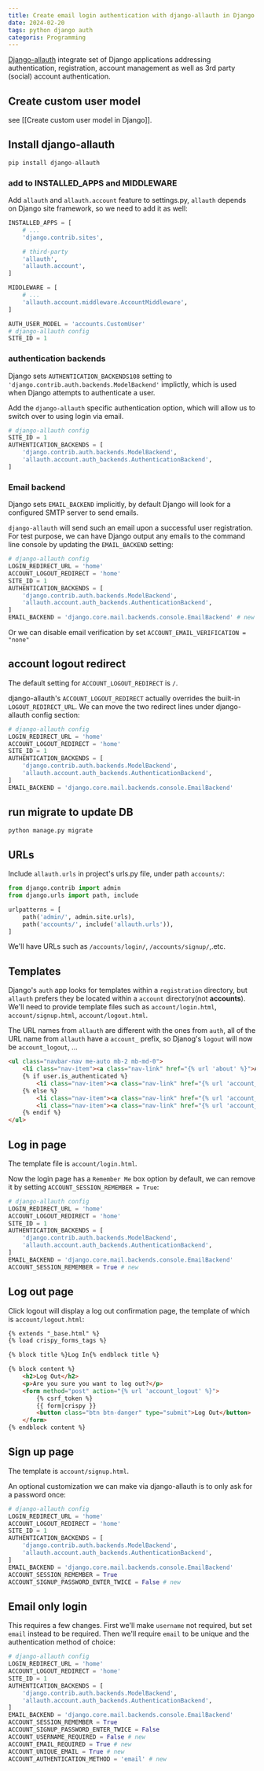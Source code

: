 ```yaml
---
title: Create email login authentication with django-allauth in Django
date: 2024-02-20
tags: python django auth
categoris: Programming
---
```


[Django-allauth](https://docs.allauth.org/en/latest/) integrate set of Django applications addressing authentication, registration, account management as well as 3rd party (social) account authentication.

## Create custom user model

see [[Create custom user model in Django]].

## Install django-allauth

```python
pip install django-allauth
```

### add to INSTALLED_APPS and MIDDLEWARE

Add `allauth` and `allauth.account` feature to settings.py, `allauth` depends on Django site framework, so we need to add it as well:

```python
INSTALLED_APPS = [
	# ...
    'django.contrib.sites',

    # third-party
    'allauth',
    'allauth.account',
]

MIDDLEWARE = [
	# ...
    'allauth.account.middleware.AccountMiddleware',
]

AUTH_USER_MODEL = 'accounts.CustomUser'
# django-allauth config
SITE_ID = 1
```

### authentication backends

Django sets  `AUTHENTICATION_BACKENDS108` setting to `'django.contrib.auth.backends.ModelBackend'` implictly, which is used when Django attempts to authenticate a user.

Add the `django-allauth` specific authentication option, which will allow us to switch over to using login via email.

```python
# django-allauth config
SITE_ID = 1
AUTHENTICATION_BACKENDS = [
    'django.contrib.auth.backends.ModelBackend',
    'allauth.account.auth_backends.AuthenticationBackend',
]
```

### Email backend

Django sets `EMAIL_BACKEND` implicitly, by default Django will look for a configured SMTP server to send emails.

`django-allauth` will send such an email upon a successful user registration. For test purpose, we can have Django output any emails to the command line console by updating the `EMAIL_BACKEND` setting:

```python
# django-allauth config
LOGIN_REDIRECT_URL = 'home'
ACCOUNT_LOGOUT_REDIRECT = 'home'
SITE_ID = 1
AUTHENTICATION_BACKENDS = [
    'django.contrib.auth.backends.ModelBackend',
    'allauth.account.auth_backends.AuthenticationBackend',
]
EMAIL_BACKEND = 'django.core.mail.backends.console.EmailBackend' # new
```

Or we can disable email verification by set `ACCOUNT_EMAIL_VERIFICATION = "none"`

## account logout redirect

The default setting for `ACCOUNT_LOGOUT_REDIRECT` is `/`.

django-allauth's `ACCOUNT_LOGOUT_REDIRECT` actually overrides the built-in `LOGOUT_REDIRECT_URL`. We can move the two redirect lines under django-allauth config section:

```python
# django-allauth config
LOGIN_REDIRECT_URL = 'home'
ACCOUNT_LOGOUT_REDIRECT = 'home'
SITE_ID = 1
AUTHENTICATION_BACKENDS = [
    'django.contrib.auth.backends.ModelBackend',
    'allauth.account.auth_backends.AuthenticationBackend',
]
EMAIL_BACKEND = 'django.core.mail.backends.console.EmailBackend'
```

## run migrate to update DB

```python
python manage.py migrate
```

## URLs

Include `allauth.urls` in project's urls.py file, under path `accounts/`:

```python
from django.contrib import admin
from django.urls import path, include

urlpatterns = [
    path('admin/', admin.site.urls),
    path('accounts/', include('allauth.urls')),
]
```

We'll have URLs such as `/accounts/login/`, `/accounts/signup/`,.etc.

## Templates

Django's `auth` app looks for templates within a `registration` directory, but `allauth` prefers they be located within a `account` directory(not **accounts**). We'll need to provide template files such as `account/login.html`, `account/signup.html`, `account/logout.html`.

The URL names from `allauth` are different with the ones from `auth`, all of the URL name from `allauth` have a `account_` prefix, so Djanog's `logout` will now be `account_logout`, ...

<!-- {% raw %} -->
```html
<ul class="navbar-nav me-auto mb-2 mb-md-0">
	<li class="nav-item"><a class="nav-link" href="{% url 'about' %}">About</a></li>
	{% if user.is_authenticated %}
		<li class="nav-item"><a class="nav-link" href="{% url 'account_logout' %}">Log Out</a></li>
	{% else %}
		<li class="nav-item"><a class="nav-link" href="{% url 'account_login' %}">Log In</a></li>
		<li class="nav-item"><a class="nav-link" href="{% url 'account_signup' %}">Sign Up</a></li>
	{% endif %}
</ul>
```
<!-- {% endraw %} -->

## Log in page

The template file is `account/login.html`.

Now the login page has a `Remember Me` box option by default, we can remove it by setting `ACCOUNT_SESSION_REMEMBER = True`:

```python
# django-allauth config
LOGIN_REDIRECT_URL = 'home'
ACCOUNT_LOGOUT_REDIRECT = 'home'
SITE_ID = 1
AUTHENTICATION_BACKENDS = [
    'django.contrib.auth.backends.ModelBackend',
    'allauth.account.auth_backends.AuthenticationBackend',
]
EMAIL_BACKEND = 'django.core.mail.backends.console.EmailBackend'
ACCOUNT_SESSION_REMEMBER = True # new
```

## Log out page

Click logout will display a log out confirmation page, the template of which is `account/logout.html`:

<!-- {% raw %} -->
```html
{% extends "_base.html" %}
{% load crispy_forms_tags %}

{% block title %}Log In{% endblock title %}

{% block content %}
    <h2>Log Out</h2>
    <p>Are you sure you want to log out?</p>
    <form method="post" action="{% url 'account_logout' %}">
        {% csrf_token %}
        {{ form|crispy }}
        <button class="btn btn-danger" type="submit">Log Out</button>
    </form>
{% endblock content %}
```
<!-- {% endraw %} -->

## Sign up page

The template is `account/signup.html`.

An optional customization we can make via django-allauth is to only ask for a password once:

```python
# django-allauth config
LOGIN_REDIRECT_URL = 'home'
ACCOUNT_LOGOUT_REDIRECT = 'home'
SITE_ID = 1
AUTHENTICATION_BACKENDS = [
    'django.contrib.auth.backends.ModelBackend',
    'allauth.account.auth_backends.AuthenticationBackend',
]
EMAIL_BACKEND = 'django.core.mail.backends.console.EmailBackend'
ACCOUNT_SESSION_REMEMBER = True
ACCOUNT_SIGNUP_PASSWORD_ENTER_TWICE = False # new
```

## Email only login

This requires a few changes. First we'll make `username` not required, but set `email` instead to be required. Then we'll require `email` to be unique and the authentication method of choice:

```python
# django-allauth config
LOGIN_REDIRECT_URL = 'home'
ACCOUNT_LOGOUT_REDIRECT = 'home'
SITE_ID = 1
AUTHENTICATION_BACKENDS = [
    'django.contrib.auth.backends.ModelBackend',
    'allauth.account.auth_backends.AuthenticationBackend',
]
EMAIL_BACKEND = 'django.core.mail.backends.console.EmailBackend'
ACCOUNT_SESSION_REMEMBER = True
ACCOUNT_SIGNUP_PASSWORD_ENTER_TWICE = False
ACCOUNT_USERNAME_REQUIRED = False # new
ACCOUNT_EMAIL_REQUIRED = True # new
ACCOUNT_UNIQUE_EMAIL = True # new
ACCOUNT_AUTHENTICATION_METHOD = 'email' # new
```